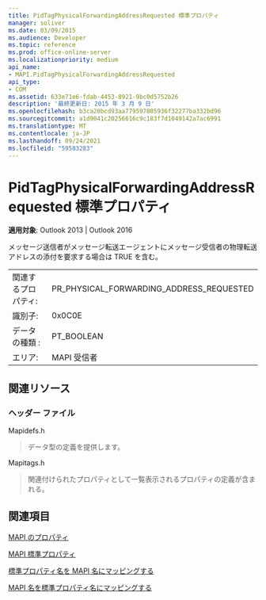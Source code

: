 ```yaml
---
title: PidTagPhysicalForwardingAddressRequested 標準プロパティ
manager: soliver
ms.date: 03/09/2015
ms.audience: Developer
ms.topic: reference
ms.prod: office-online-server
ms.localizationpriority: medium
api_name:
- MAPI.PidTagPhysicalForwardingAddressRequested
api_type:
- COM
ms.assetid: 633e71e6-fdab-4453-8921-9bc0d5752b26
description: '最終更新日: 2015 年 3 月 9 日'
ms.openlocfilehash: b3ca20bcd93aa779597805936f32277ba332bd96
ms.sourcegitcommit: a1d9041c20256616c9c183f7d1049142a7ac6991
ms.translationtype: MT
ms.contentlocale: ja-JP
ms.lasthandoff: 09/24/2021
ms.locfileid: "59583283"
---
```

# <a name="pidtagphysicalforwardingaddressrequested-canonical-property"></a>PidTagPhysicalForwardingAddressRequested 標準プロパティ

  
  
**適用対象**: Outlook 2013 | Outlook 2016 
  
メッセージ送信者がメッセージ転送エージェントにメッセージ受信者の物理転送アドレスの添付を要求する場合は TRUE を含む。
  
|||
|:-----|:-----|
|関連するプロパティ:  <br/> |PR_PHYSICAL_FORWARDING_ADDRESS_REQUESTED  <br/> |
|識別子:  <br/> |0x0C0E  <br/> |
|データの種類 :   <br/> |PT_BOOLEAN  <br/> |
|エリア:  <br/> |MAPI 受信者  <br/> |
   
## <a name="related-resources"></a>関連リソース

### <a name="header-files"></a>ヘッダー ファイル

Mapidefs.h
  
> データ型の定義を提供します。
    
Mapitags.h
  
> 関連付けられたプロパティとして一覧表示されるプロパティの定義が含まれる。
    
## <a name="see-also"></a>関連項目



[MAPI のプロパティ](mapi-properties.md)
  
[MAPI 標準プロパティ](mapi-canonical-properties.md)
  
[標準プロパティ名を MAPI 名にマッピングする](mapping-canonical-property-names-to-mapi-names.md)
  
[MAPI 名を標準プロパティ名にマッピングする](mapping-mapi-names-to-canonical-property-names.md)

